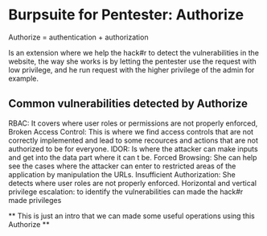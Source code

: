# Burpsuite for Pentester: Authorize
Authorize = authentication + authorization

Is an extension where we help the hack#r to detect the vulnerabilities in the website, the way she works is by letting the pentester use the request with low privilege, and he run request with the higher privilege of the admin for example.

## Common vulnerabilities detected by Authorize
RBAC: It covers where user roles or permissions are not properly enforced, 
Broken Access Control: This is where we find access controls that are not correctly implemented and lead to some recources and actions that are not authorized to be for everyone.
IDOR: Is where the attacker can make inputs and get into the data part where it can t be.
Forced Browsing: She can help see the cases where the attacker can enter to restricted areas of the application by manipulation the URLs.
Insufficient Authorization: She detects where user roles are not properly enforced.
Horizontal and vertical privilege escalation: to identify the vulnerabilities can made the hack#r made privileges 


** This is just an intro that we can made some useful operations using this Authorize **
